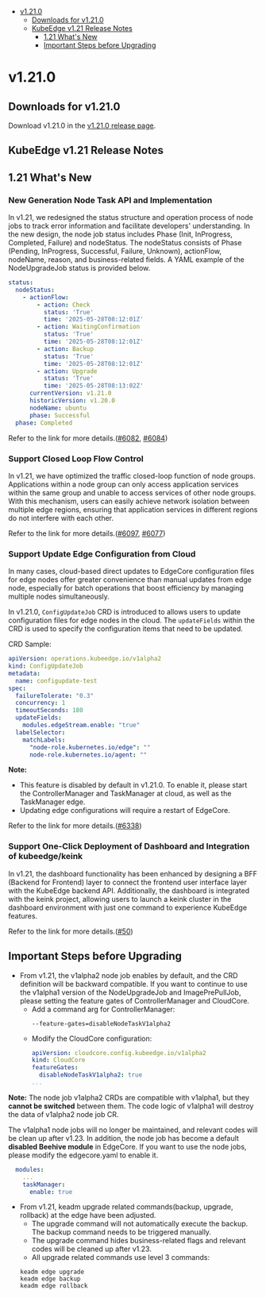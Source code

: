 * [v1.21.0](#v1210)
    * [Downloads for v1.21.0](#downloads-for-v1210)
    * [KubeEdge v1.21 Release Notes](#kubeedge-v121-release-notes)
        * [1.21 What's New](#121-whats-new)
        * [Important Steps before Upgrading](#important-steps-before-upgrading)


# v1.21.0

## Downloads for v1.21.0

Download v1.21.0 in the [v1.21.0 release page](https://github.com/kubeedge/kubeedge/releases/tag/v1.21.0).

## KubeEdge v1.21 Release Notes

## 1.21 What's New

### New Generation Node Task API and Implementation

In v1.21, we redesigned the status structure and operation process of node jobs to track error information and facilitate developers' understanding. In the new design, the node job status includes Phase (Init, InProgress, Completed, Failure) and nodeStatus. 
The nodeStatus consists of Phase (Pending, InProgress, Successful, Failure, Unknown), actionFlow, nodeName, reason, and business-related fields. 
A YAML example of the NodeUpgradeJob status is provided below.
```yaml
status:
  nodeStatus:
    - actionFlow:
        - action: Check
          status: 'True'
          time: '2025-05-28T08:12:01Z'
        - action: WaitingConfirmation
          status: 'True'
          time: '2025-05-28T08:12:01Z'
        - action: Backup
          status: 'True'
          time: '2025-05-28T08:12:01Z'
        - action: Upgrade
          status: 'True'
          time: '2025-05-28T08:13:02Z'
      currentVersion: v1.21.0
      historicVersion: v1.20.0
      nodeName: ubuntu
      phase: Successful
  phase: Completed
```

Refer to the link for more details.([#6082](https://github.com/kubeedge/kubeedge/pull/6082), [#6084](https://github.com/kubeedge/kubeedge/pull/6084))

### Support Closed Loop Flow Control

In v1.21, we have optimized the traffic closed-loop function of node groups. Applications within a node group can only access application services within the same group and unable to access services of other node groups. 
With this mechanism, users can easily achieve network isolation between multiple edge regions, ensuring that application services in different regions do not interfere with each other.

Refer to the link for more details.([#6097](https://github.com/kubeedge/kubeedge/pull/6097), [#6077](https://github.com/kubeedge/kubeedge/pull/6077))

### Support Update Edge Configuration from Cloud

In many cases, cloud-based direct updates to EdgeCore configuration files for edge nodes offer greater convenience than manual updates from edge node, especially for batch operations that boost efficiency by managing multiple nodes simultaneously.

In v1.21.0, `ConfigUpdateJob` CRD is introduced to allows users to update configuration files for edge nodes in the cloud. The `updateFields` within the CRD is used to specify the configuration items that need to be updated.

CRD Sample:

```yaml
apiVersion: operations.kubeedge.io/v1alpha2
kind: ConfigUpdateJob
metadata:
  name: configupdate-test
spec:
  failureTolerate: "0.3"
  concurrency: 1
  timeoutSeconds: 180
  updateFields:
    modules.edgeStream.enable: "true"
  labelSelector:
    matchLabels:
      "node-role.kubernetes.io/edge": ""
      node-role.kubernetes.io/agent: ""
```
**Note:**
* This feature is disabled by default in v1.21.0. To enable it, please start the ControllerManager and TaskManager at cloud, as well as the TaskManager edge.
* Updating edge configurations will require a restart of EdgeCore.


Refer to the link for more details.([#6338](https://github.com/kubeedge/kubeedge/pull/6338))

### Support One-Click Deployment of Dashboard and Integration of kubeedge/keink

In v1.21, the dashboard functionality has been enhanced by designing a BFF (Backend for Frontend) layer to connect the frontend user interface layer with the KubeEdge backend API. 
Additionally, the dashboard is integrated with the keink project, allowing users to launch a keink cluster in the dashboard environment with just one command to experience KubeEdge features.

Refer to the link for more details.([#50](https://github.com/kubeedge/dashboard/pull/50))

## Important Steps before Upgrading

- From v1.21, the v1alpha2 node job enables by default, and the CRD definition will be backward compatible. If you want to continue to use the v1alpha1 version of the NodeUpgradeJob and ImagePrePullJob, please setting the feature gates of ControllerManager and CloudCore. 
  - Add a command arg for ControllerManager:
    ```shell
    --feature-gates=disableNodeTaskV1alpha2
    ```
  - Modify the CloudCore configuration:
    ```yaml
    apiVersion: cloudcore.config.kubeedge.io/v1alpha2
    kind: CloudCore
    featureGates:
      disableNodeTaskV1alpha2: true
    ...
    ```

**Note:**
The node job v1alpha2 CRDs are compatible with v1alpha1, but they **cannot be switched** between them. The code logic of v1alpha1 will destroy the data of v1alpha2 node job CR.

The v1alpha1 node jobs will no longer be maintained, and relevant codes will be clean up after v1.23. In addition, the node job has become a default **disabled Beehive module** in EdgeCore. 
If you want to use the node jobs, please modify the edgecore.yaml to enable it.
```yaml
  modules:
    ...
    taskManager:
      enable: true
```

- From v1.21, keadm upgrade related commands(backup, upgrade, rollback) at the edge have been adjusted.
  - The upgrade command will not automatically execute the backup. The backup command needs to be triggered manually.
  - The upgrade command hides business-related flags and relevant codes will be cleaned up after v1.23.
  - All upgrade related commands use level 3 commands:
  ```shell
  keadm edge upgrade
  keadm edge backup
  keadm edge rollback
  ```
